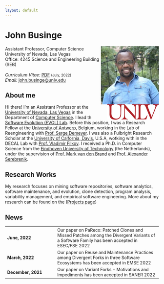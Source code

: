 ```yaml
---
layout: default
---
```


# John Businge
Assistant Professor, Computer Science <a href="/images/john.jpeg" target="_blank"><img src="/images/john.jpeg" alt="John Businge" style="width:190px;height:190px;" align="right"></a> <br>
University of Nevada, Las Vegas <br>[]()
Office: 4245 Science and Engineering Building (SEB) <br>
<br>
<em>Curriculum Vitae: </em><a href="/files/John_Businge_CV.pdf" target="_self">PDF</a>  <small>(July, 2022)</small> <br>
<em>Email: </em><a href="mailto:john.businge@unlv.edu">john.businge@unlv.edu</a> <br>

<!--<hr width="600px"> -->

## About me
<a href="https://unlv.edu/" target="_blank"><img src="images/UNLV.jpeg" alt="UNLV" style="width:170px;" align="right"></a>

Hi there! I’m an Assistant Professor at the [University of Nevada, Las Vegas](https://www.unlv.edu/) in the Department of [Computer Science](https://www.unlv.edu/cs). I lead th [Software Evolution (EVOL) Lab](https://johnxu21.github.io/businge/evol/).
Before this position, I was a Research Fellow at the [University of Antwerp](https://www.uantwerpen.be/en/), Belgium, working in the Lab of Reengineering with [Prof. Serge Demeyer](https://www.uantwerpen.be/en/staff/serge-demeyer/). 
I was also a Fulbright Research Scholar at the [University of Calfornia, Davis](https://cs.ucdavis.edu/), U.S.A, wotking with in the DECAL Lab with [Prof. Vladimir Filkov](https://www.cs.ucdavis.edu/~filkov/).
I received a Ph.D. in Computer Science from the [Eindhoven University of Technology](https://www.tue.nl/en/) (the Netherlands), under the supervision of [Prof. Mark van den Brand](https://www.tue.nl/en/research/researchers/mark-van-den-brand/) and [Prof. Alexander Serebrenik](https://www.win.tue.nl/~aserebre/). 


## Research Works

<!--p align="justify" style="max-width:800px"-->
My research focuses on mining software repositories, software analytics, software maintenance, and evolution, clone detection, program analysis, variability management, and empirical software engineering.
More about my research can be found on the (<a href="https://johnxu21.github.io/evol/projects/" target="_self">Projects page</a>)




## News
<!--<table style="white-space: nowrap;"> -->
<table>

<tr>
	<td width="150"><b>June, 2022</b></td>
	<td> Our paper on PaReco: Patched Clones and Missed Patches among the Divergent Variants of a Software Family has been accepted in ESEC/FSE 2022 </td> 
</tr>

<tr>
	<td width="150"><b>March, 2022</b></td>
	<td> Our paper on Reuse and Maintenance Practices among Divergent Forks in three Software Ecosystems has been accepted in EMSE 2022 </td> 
</tr>

<tr>
	<td width="150"><b>December, 2021</b></td>
	<td> Our paper on Variant Forks - Motivations and Impediments has been accepted in SANER 2022 </td> 
</tr>
</table>